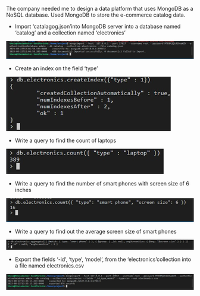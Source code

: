 The company needed me to design a data platform that uses MongoDB as a NoSQL database. Used MongoDB to store the e-commerce catalog data.


- Import ‘catalagog.json’into MongoDB server into a database named ‘catalog’ and a collection named ‘electronics’
  

![](https://github.com/antfneves/PortfolioProjects/blob/main/Capstone%20Project/MongoDB/7mongoimport.jpg)


- Create an index on the field ‘type’
  

![](https://github.com/antfneves/PortfolioProjects/blob/main/Capstone%20Project/MongoDB/10create-index.jpg)


- Write a query to find the count of laptops
  

![](https://github.com/antfneves/PortfolioProjects/blob/main/Capstone%20Project/MongoDB/11mongo-query-laptops.jpg)


- Write a query to find the number of smart phones with screen size of 6 inches
  

![](https://github.com/antfneves/PortfolioProjects/blob/main/Capstone%20Project/MongoDB/12mongo-query-mobiles1.jpg)  


- Write a query to find out the average screen size of smart phones
  

![](https://github.com/antfneves/PortfolioProjects/blob/main/Capstone%20Project/MongoDB/13mongo-query-mobiles2.jpg)   


- Export the fields ‘-id’, ‘type’, ‘model’, from the ‘electronics’collection into a file named electronics.csv
  

![](https://github.com/antfneves/PortfolioProjects/blob/main/Capstone%20Project/MongoDB/14mongoexport.jpg)

